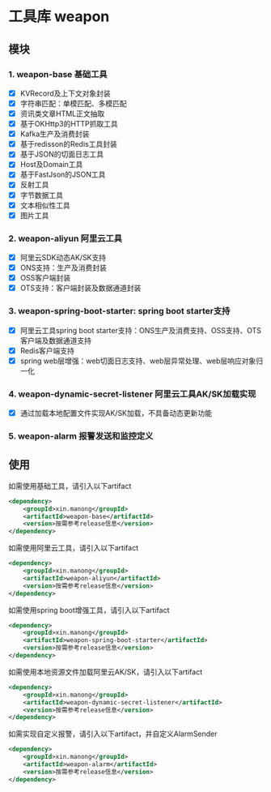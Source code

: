 # 工具库 weapon

## 模块

### 1. weapon-base 基础工具
  - [x] KVRecord及上下文对象封装
  - [x] 字符串匹配：单模匹配、多模匹配
  - [x] 资讯类文章HTML正文抽取
  - [x] 基于OKHttp3的HTTP抓取工具
  - [x] Kafka生产及消费封装
  - [x] 基于redisson的Redis工具封装
  - [x] 基于JSON的切面日志工具
  - [x] Host及Domain工具
  - [x] 基于FastJson的JSON工具
  - [x] 反射工具
  - [x] 字节数据工具
  - [x] 文本相似性工具
  - [x] 图片工具
### 2. weapon-aliyun 阿里云工具
  - [x] 阿里云SDK动态AK/SK支持
  - [x] ONS支持：生产及消费封装
  - [x] OSS客户端封装
  - [x] OTS支持：客户端封装及数据通道封装
### 3. weapon-spring-boot-starter: spring boot starter支持
  - [x] 阿里云工具spring boot starter支持：ONS生产及消费支持、OSS支持、OTS客户端及数据通道支持
  - [x] Redis客户端支持
  - [x] spring web层增强：web切面日志支持、web层异常处理、web层响应对象归一化
### 4. weapon-dynamic-secret-listener 阿里云工具AK/SK加载实现
  - [x] 通过加载本地配置文件实现AK/SK加载，不具备动态更新功能
### 5. weapon-alarm 报警发送和监控定义


## 使用

如需使用基础工具，请引入以下artifact

```xml
<dependency>
    <groupId>xin.manong</groupId>
    <artifactId>weapon-base</artifactId>
    <version>按需参考release信息</version>
</dependency>
```

如需使用阿里云工具，请引入以下artifact

```xml
<dependency>
    <groupId>xin.manong</groupId>
    <artifactId>weapon-aliyun</artifactId>
    <version>按需参考release信息</version>
</dependency>
```

如需使用spring boot增强工具，请引入以下artifact

```xml
<dependency>
    <groupId>xin.manong</groupId>
    <artifactId>weapon-spring-boot-starter</artifactId>
    <version>按需参考release信息</version>
</dependency>
```

如需使用本地资源文件加载阿里云AK/SK，请引入以下artifact

```xml
<dependency>
    <groupId>xin.manong</groupId>
    <artifactId>weapon-dynamic-secret-listener</artifactId>
    <version>按需参考release信息</version>
</dependency>
```

如需实现自定义报警，请引入以下artifact，并自定义AlarmSender

```xml
<dependency>
    <groupId>xin.manong</groupId>
    <artifactId>weapon-alarm</artifactId>
    <version>按需参考release信息</version>
</dependency>
```

